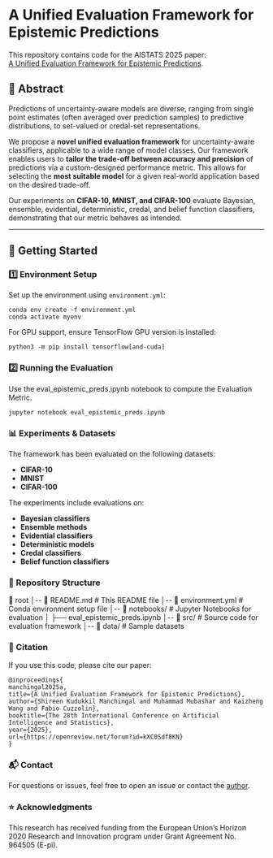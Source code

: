 # A Unified Evaluation Framework for Epistemic Predictions

This repository contains code for the AISTATS 2025 paper:  
[A Unified Evaluation Framework for Epistemic Predictions](https://arxiv.org/abs/2501.16912).

## 📄 Abstract
Predictions of uncertainty-aware models are diverse, ranging from single point estimates (often averaged over prediction samples) to predictive distributions, to set-valued or credal-set representations.  

We propose a **novel unified evaluation framework** for uncertainty-aware classifiers, applicable to a wide range of model classes. Our framework enables users to **tailor the trade-off between accuracy and precision** of predictions via a custom-designed performance metric. This allows for selecting the **most suitable model** for a given real-world application based on the desired trade-off.  

Our experiments on **CIFAR-10, MNIST, and CIFAR-100** evaluate Bayesian, ensemble, evidential, deterministic, credal, and belief function classifiers, demonstrating that our metric behaves as intended.

---

## 🚀 Getting Started

### **1️⃣ Environment Setup**
Set up the environment using `environment.yml`:
```
conda env create -f environment.yml
conda activate myenv
```

For GPU support, ensure TensorFlow GPU version is installed:
```
python3 -m pip install tensorflow[and-cuda]
```

### **2️⃣ Running the Evaluation**
Use the eval_epistemic_preds.ipynb notebook to compute the Evaluation Metric.

```
jupyter notebook eval_epistemic_preds.ipynb
```

### **📊 Experiments & Datasets**
The framework has been evaluated on the following datasets:
- **CIFAR-10**
- **MNIST**
- **CIFAR-100**

The experiments include evaluations on:
- **Bayesian classifiers**
- **Ensemble methods**
- **Evidential classifiers**
- **Deterministic models**
- **Credal classifiers**
- **Belief function classifiers**

### **📂 Repository Structure**
📂 root
│-- 📄 README.md             # This README file
│-- 📜 environment.yml       # Conda environment setup file
│-- 📁 notebooks/            # Jupyter Notebooks for evaluation
│   ├── eval_epistemic_preds.ipynb
│-- 📁 src/                  # Source code for evaluation framework
│-- 📁 data/                 # Sample datasets

### **📢 Citation**
If you use this code, please cite our paper:

```
@inproceedings{
manchingal2025a,
title={A Unified Evaluation Framework for Epistemic Predictions},
author={Shireen Kudukkil Manchingal and Muhammad Mubashar and Kaizheng Wang and Fabio Cuzzolin},
booktitle={The 28th International Conference on Artificial Intelligence and Statistics},
year={2025},
url={https://openreview.net/forum?id=kXC0Sdf8KN}
}
```

### **📬 Contact**
For questions or issues, feel free to open an issue or contact the [author](shireenmohammed67@gmail.com).

### **⭐ Acknowledgments**
This research has received funding from the European Union’s Horizon 2020 Research and Innovation program under Grant Agreement No. 964505 (E-pi).
